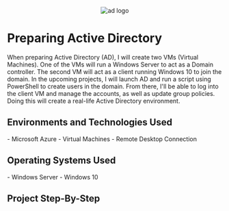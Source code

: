 <p align="center">
<img src="https://i.imgur.com/rEqjSC9.png" alt="ad logo"/>
</p>

<h1>Preparing Active Directory</h1>
<p>When preparing Active Directory (AD), I will create two VMs (Virtual Machines). One of the VMs will run a Windows Server to act as a Domain controller. The second VM will act as a client running Windows 10 to join the domain. In the upcoming projects, I will launch AD and run a script using PowerShell to create users in the domain. From there, I'll be able to log into the client VM and manage the accounts, as well as update group policies. Doing this will create a real-life Active Directory environment.  </p>

<h2>Environments and Technologies Used</h2>
- Microsoft Azure
- Virtual Machines
- Remote Desktop Connection
<h2>Operating Systems Used</h2>
- Windows Server
- Windows 10
<h2>Project Step-By-Step</h2>
